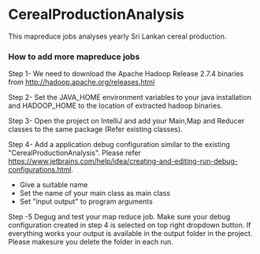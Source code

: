 # CerealProductionAnalysis
This mapreduce jobs analyses yearly Sri Lankan cereal production.

### How to add more mapreduce jobs

Step 1-
We need to download the Apache Hadoop Release 2.7.4 binaries from http://hadoop.apache.org/releases.html

Step 2-
Set the JAVA_HOME environment variables to your java installation and HADOOP_HOME to the location of extracted hadoop binaries. 

Step 3-
Open the project on IntelliJ and add your Main,Map and Reducer classes to the same package (Refer existing classes). 

Step 4-
Add a application debug configuration similar to the existing "CerealProductionAnalysis". Please refer https://www.jetbrains.com/help/idea/creating-and-editing-run-debug-configurations.html. 
  * Give a suitable name 
  * Set the name of your main class as main class
  * Set "input output" to program arguments
  
Step -5
Degug and test your map reduce job. Make sure your debug configuration created in step 4 is selected on top right dropdown button. If everything works your output is available in the output folder in the project. Please makesure you delete the folder in each run.
  

